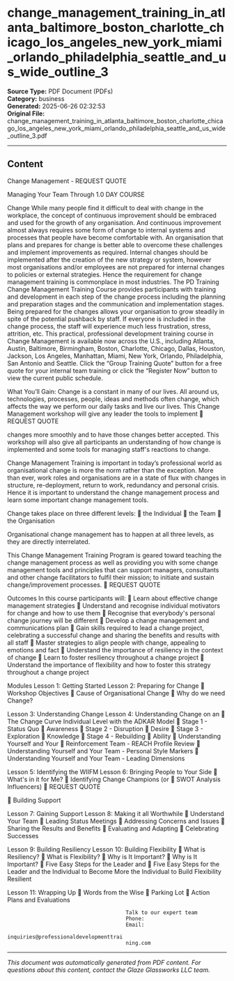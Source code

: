 ﻿# change_management_training_in_atlanta_baltimore_boston_charlotte_chicago_los_angeles_new_york_miami_orlando_philadelphia_seattle_and_us_wide_outline_3

**Source Type:** PDF Document (PDFs)  
**Category:** business  
**Generated:** 2025-06-26 02:32:53  
**Original File:** change_management_training_in_atlanta_baltimore_boston_charlotte_chicago_los_angeles_new_york_miami_orlando_philadelphia_seattle_and_us_wide_outline_3.pdf

---

## Content

Change
Management -                                                          REQUEST QUOTE

Managing Your
Team Through
                                                                      1.0 DAY COURSE



Change
While many people find it difficult to deal with change in the workplace, the
concept of continuous improvement should be embraced and used for the
growth of any organisation. And continuous improvement almost always
requires some form of change to internal systems and processes that people
have become comfortable with. An organisation that plans and prepares for
change is better able to overcome these challenges and implement
improvements as required.
Internal changes should be implemented after the creation of the new strategy
or system, however most organisations and/or employees are not prepared for
internal changes to policies or external strategies. Hence the requirement for
change management training is commonplace in most industries.
The PD Training Change Management Training Course provides participants
with training and development in each step of the change process including
the planning and preparation stages and the communication and
implementation stages. Being prepared for the changes allows your
organisation to grow steadily in spite of the potential pushback by staff. If
everyone is included in the change process, the staff will experience much
less frustration, stress, attrition, etc.
This practical, professional development training course in Change
Management is available now across the U.S., including Atlanta, Austin,
Baltimore, Birmingham, Boston, Charlotte, Chicago, Dallas, Houston, Jackson,
Los Angeles, Manhattan, Miami, New York, Orlando, Philadelphia, San Antonio
and Seattle.
Click the “Group Training Quote” button for a free quote for your internal team
training or click the “Register Now” button to view the current public schedule.




What You’ll Gain:
Change is a constant in many of our lives. All around us, technologies, processes, people,
ideas and methods often change, which affects the way we perform our daily tasks and live
our lives. This Change Management workshop will give any leader the tools to implement
                                                                                     REQUEST QUOTE




changes more smoothly and to have those changes better accepted. This workshop will also
give all participants an understanding of how change is implemented and some tools for
managing staff's reactions to change.

Change Management Training is important in today’s professional world as organisational
change is more the norm rather than the exception. More than ever, work roles and
organisations are in a state of flux with changes in structure, re-deployment, return to work,
redundancy and personal crisis. Hence it is important to understand the change
management process and learn some important change management tools.

Change takes place on three different levels:
    the Individual
    the Team
    the Organisation

Organisational change management has to happen at all three levels, as they are directly
interrelated.

This Change Management Training Program is geared toward teaching the change
management process as well as providing you with some change management tools and
principles that can support managers, consultants and other change facilitators to fulfil their
mission; to initiate and sustain change/improvement processes.
                                                                          REQUEST QUOTE




Outcomes
In this course participants will:
     Learn about effective change management strategies
     Understand and recognise individual motivators for change and how to use
       them
     Recognise that everybody's personal change journey will be different
     Develop a change management and communications plan
     Gain skills required to lead a change project, celebrating a successful change
       and sharing the benefits and results with all staff
     Master strategies to align people with change, appealing to emotions and fact
     Understand the importance of resiliency in the context of change
     Learn to foster resiliency throughout a change project
     Understand the importance of flexibility and how to foster this strategy
       throughout a change project




Modules
 Lesson 1: Getting Started                 Lesson 2: Preparing for Change
    Workshop Objectives                       Cause of Organisational Change
                                               Why do we need Change?


 Lesson 3: Understanding Change            Lesson 4: Understanding Change on an
    The Change Curve                      Individual Level with the ADKAR Model
    Stage 1 - Status Quo                      Awareness
    Stage 2 - Disruption                      Desire
    Stage 3 - Exploration                     Knowledge
    Stage 4 - Rebuilding                      Ability
    Understanding Yourself and Your           Reinforcement
      Team - REACH Profile Review
    Understanding Yourself and Your
      Team - Personal Style Markers
    Understanding Yourself and Your
      Team - Leading Dimensions


 Lesson 5: Identifying the WIIFM           Lesson 6: Bringing People to Your Side
    What's in it for Me?                      Identifying Change Champions (or
    SWOT Analysis                               Influencers)
                                                                         REQUEST QUOTE




     Building Support


Lesson 7: Gaining Support                Lesson 8: Making it all Worthwhile
   Understand Your Team                     Leading Status Meetings
   Addressing Concerns and Issues           Sharing the Results and Benefits
   Evaluating and Adapting                  Celebrating Successes


Lesson 9: Building Resiliency            Lesson 10: Building Flexibility
   What is Resiliency?                      What is Flexibility?
   Why is It Important?                     Why is It Important?
   Five Easy Steps for the Leader and       Five Easy Steps for the Leader and
     the Individual to Become More             the Individual to Build Flexibility
     Resilient


Lesson 11: Wrapping Up
   Words from the Wise
   Parking Lot
   Action Plans and Evaluations




                                          Talk to our expert team
                                          Phone:
                                          Email:
                                          inquiries@professionaldevelopmenttrai
                                          ning.com

---

*This document was automatically generated from PDF content. For questions about this content, contact the Glaze Glassworks LLC team.*
